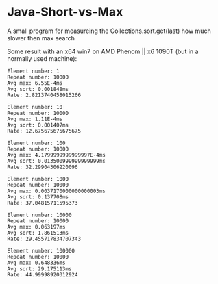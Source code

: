 Java-Short-vs-Max
=================

A small program for measureing the Collections.sort.get(last) how much slower then max search


Some result with an x64 win7 on AMD Phenom || x6 1090T (but in a normally used machine):

```
Element number: 1
Repeat number: 10000
Avg max: 6.55E-4ms
Avg sort: 0.001848ms
Rate: 2.8213740458015266

Element number: 10
Repeat number: 10000
Avg max: 1.11E-4ms
Avg sort: 0.001407ms
Rate: 12.675675675675675

Element number: 100
Repeat number: 10000
Avg max: 4.1799999999999997E-4ms
Avg sort: 0.013500999999999999ms
Rate: 32.29904306220096

Element number: 1000
Repeat number: 10000
Avg max: 0.0037170000000000003ms
Avg sort: 0.137708ms
Rate: 37.04815711595373

Element number: 10000
Repeat number: 10000
Avg max: 0.063197ms
Avg sort: 1.861513ms
Rate: 29.455717834707343

Element number: 100000
Repeat number: 10000
Avg max: 0.648336ms
Avg sort: 29.175113ms
Rate: 44.99998920312924
```

